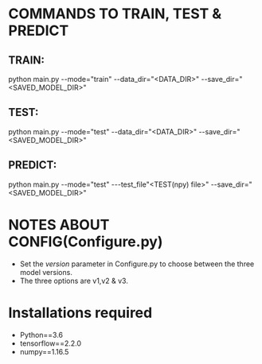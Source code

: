 # COMMANDS TO TRAIN, TEST & PREDICT

## TRAIN:

python main.py --mode="train" --data_dir="<DATA_DIR>" --save_dir="<SAVED_MODEL_DIR>"

## TEST:
python main.py --mode="test" --data_dir="<DATA_DIR>" --save_dir="<SAVED_MODEL_DIR>"

## PREDICT:
python main.py --mode="test" ---test_file"<TEST(npy) file>" --save_dir="<SAVED_MODEL_DIR>"


# NOTES ABOUT CONFIG(Configure.py)

* Set the *version* parameter in Configure.py to choose between the three model versions.
* The three options are v1,v2 & v3.

# Installations required
* Python==3.6
* tensorflow==2.2.0
* numpy==1.16.5
